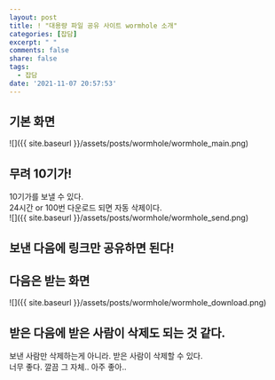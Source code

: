 ```yaml
---
layout: post
title: ! "대용량 파일 공유 사이트 wormhole 소개"
categories: [잡담]
excerpt: " "
comments: false
share: false
tags:
  - 잡담
date: '2021-11-07 20:57:53'
---
```


## 기본 화면
![]({{ site.baseurl }}/assets/posts/wormhole/wormhole_main.png)

## 무려 10기가!
10기가를 보낼 수 있다.  
24시간 or 100번 다운로드 되면 자동 삭제이다.  
![]({{ site.baseurl }}/assets/posts/wormhole/wormhole_send.png)

## 보낸 다음에 링크만 공유하면 된다!

## 다음은 받는 화면
![]({{ site.baseurl }}/assets/posts/wormhole/wormhole_download.png)

## 받은 다음에 받은 사람이 삭제도 되는 것 같다.
보낸 사람만 삭제하는게 아니라. 받은 사람이 삭제할 수 있다.  
너무 좋다. 깔끔 그 자체.. 아주 좋아..
